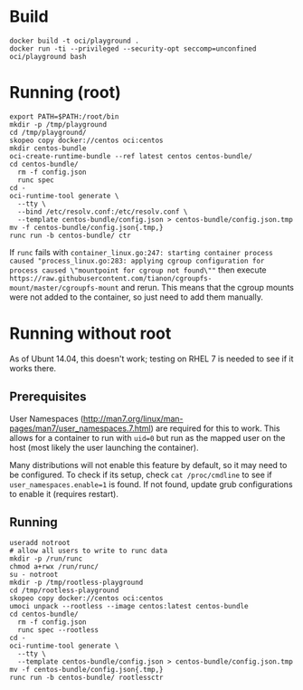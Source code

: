 # Build

```
docker build -t oci/playground .
docker run -ti --privileged --security-opt seccomp=unconfined oci/playground bash
```

# Running (root)

```
export PATH=$PATH:/root/bin
mkdir -p /tmp/playground
cd /tmp/playground/
skopeo copy docker://centos oci:centos
mkdir centos-bundle
oci-create-runtime-bundle --ref latest centos centos-bundle/
cd centos-bundle/
  rm -f config.json 
  runc spec
cd -
oci-runtime-tool generate \
  --tty \
  --bind /etc/resolv.conf:/etc/resolv.conf \
  --template centos-bundle/config.json > centos-bundle/config.json.tmp
mv -f centos-bundle/config.json{.tmp,}
runc run -b centos-bundle/ ctr
```

If `runc` fails with `container_linux.go:247: starting container process caused "process_linux.go:283: applying cgroup configuration for process caused \"mountpoint for cgroup not found\""` then execute `https://raw.githubusercontent.com/tianon/cgroupfs-mount/master/cgroupfs-mount` and rerun.  This means that the cgroup mounts were not added to the container, so just need to add them manually.

# Running without root

As of Ubunt 14.04, this doesn't work; testing on RHEL 7 is needed to see if it works there.

## Prerequisites

User Namespaces (http://man7.org/linux/man-pages/man7/user_namespaces.7.html) are required for this
to work.  This allows for a container to run with `uid=0` but run as the mapped user on the host
(most likely the user launching the container).

Many distributions will not enable this feature by default, so it may need to be configured. To
check if its setup, check `cat /proc/cmdline` to see if `user_namespaces.enable=1` is found. If
not found, update grub configurations to enable it (requires restart).

## Running

```
useradd notroot
# allow all users to write to runc data
mkdir -p /run/runc
chmod a+rwx /run/runc/
su - notroot
mkdir -p /tmp/rootless-playground
cd /tmp/rootless-playground
skopeo copy docker://centos oci:centos
umoci unpack --rootless --image centos:latest centos-bundle
cd centos-bundle/
  rm -f config.json 
  runc spec --rootless
cd -
oci-runtime-tool generate \
  --tty \
  --template centos-bundle/config.json > centos-bundle/config.json.tmp
mv -f centos-bundle/config.json{.tmp,}
runc run -b centos-bundle/ rootlessctr
```
